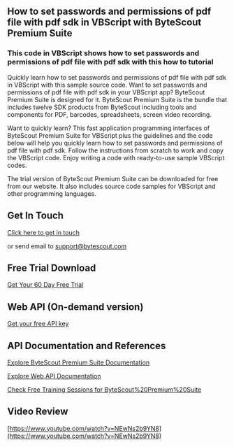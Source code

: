 ## How to set passwords and permissions of pdf file with pdf sdk in VBScript with ByteScout Premium Suite

### This code in VBScript shows how to set passwords and permissions of pdf file with pdf sdk with this how to tutorial

Quickly learn how to set passwords and permissions of pdf file with pdf sdk in VBScript with this sample source code. Want to set passwords and permissions of pdf file with pdf sdk in your VBScript app? ByteScout Premium Suite is designed for it. ByteScout Premium Suite is the bundle that includes twelve SDK products from ByteScout including tools and components for PDF, barcodes, spreadsheets, screen video recording.

Want to quickly learn? This fast application programming interfaces of ByteScout Premium Suite for VBScript plus the guidelines and the code below will help you quickly learn how to set passwords and permissions of pdf file with pdf sdk. Follow the instructions from scratch to work and copy the VBScript code. Enjoy writing a code with ready-to-use sample VBScript codes.

The trial version of ByteScout Premium Suite can be downloaded for free from our website. It also includes source code samples for VBScript and other programming languages.

## Get In Touch

[Click here to get in touch](https://bytescout.zendesk.com/hc/en-us/requests/new?subject=ByteScout%20Premium%20Suite%20Question)

or send email to [support@bytescout.com](mailto:support@bytescout.com?subject=ByteScout%20Premium%20Suite%20Question) 

## Free Trial Download

[Get Your 60 Day Free Trial](https://bytescout.com/download/web-installer?utm_source=github-readme)

## Web API (On-demand version)

[Get your free API key](https://pdf.co/documentation/api?utm_source=github-readme)

## API Documentation and References

[Explore ByteScout Premium Suite Documentation](https://bytescout.com/documentation/index.html?utm_source=github-readme)

[Explore Web API Documentation](https://pdf.co/documentation/api?utm_source=github-readme)

[Check Free Training Sessions for ByteScout%20Premium%20Suite](https://academy.bytescout.com/)

## Video Review

[https://www.youtube.com/watch?v=NEwNs2b9YN8](https://www.youtube.com/watch?v=NEwNs2b9YN8)
